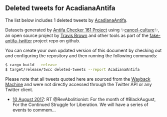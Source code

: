 ## Deleted tweets for AcadianaAntifa

The list below includes 1 deleted tweets by
[AcadianaAntifa](https://twitter.com/AcadianaAntifa).



Datasets generated by [Antifa Checker 161 Project](https://twitter.com/antifacheck161) using ✨[cancel-culture](https://github.com/travisbrown/cancel-culture)✨, an open source project by 
[Travis Brown](https://twitter.com/travisbrown) and other tools as part of the 
[fake-antifa-twitter](https://github.com/antifacheck161/fake-antifa-twitter) project repo on github.

You can create your own updated version of this document by checking out and configuring the
repository and then running the following commands:

```bash
$ cargo build --release
$ target/release/twcc deleted-tweets --report AcadianaAntifa
```

Please note that all tweets quoted here are sourced from the
[Wayback Machine](https://web.archive.org) and were not directly accessed through the Twitter API or
any Twitter client.

* [10 August 2017](https://web.archive.org/web/20170810111119/https://twitter.com/AcadianaAntifa/status/895603462666420224): RT @RevAbolitionist: For the month of #BlackAugust, For the Continued Struggle for Liberation. We will have a series of events to commem…  <!--895603462666420224-->
